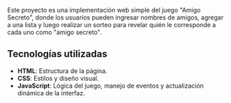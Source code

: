 
Este proyecto es una implementación web simple del juego "Amigo Secreto", donde los usuarios pueden ingresar nombres de amigos, agregar a una lista y luego realizar un sorteo para revelar quién le corresponde a cada uno como "amigo secreto".

## Tecnologías utilizadas
- **HTML**: Estructura de la página.
- **CSS**: Estilos y diseño visual.
- **JavaScript**: Lógica del juego, manejo de eventos y actualización dinámica de la interfaz.
